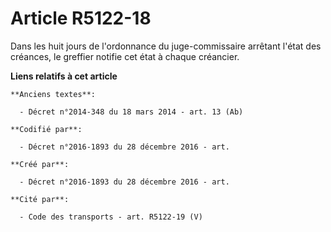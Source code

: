 # Article R5122-18

Dans les huit jours de l'ordonnance du juge-commissaire arrêtant l'état des créances, le greffier notifie cet état à chaque
créancier.

**Liens relatifs à cet article**

	**Anciens textes**:

	  - Décret n°2014-348 du 18 mars 2014 - art. 13 (Ab)

	**Codifié par**:

	  - Décret n°2016-1893 du 28 décembre 2016 - art.

	**Créé par**:

	  - Décret n°2016-1893 du 28 décembre 2016 - art.

	**Cité par**:

	  - Code des transports - art. R5122-19 (V)
